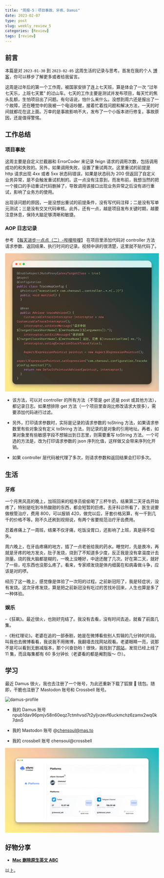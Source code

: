 ```yaml
---
title: "周报-5｜项目事故、牙疼、Damus"
date: 2023-02-07
type: post
slug: weekly_review_5
categories: [Review]
tags: [review]
---
```


## 前言

本篇是对 `2023-01-30` 到 `2023-02-05` 这周生活的记录与思考。首发在我的个人 [博客](https://blog.chensoul.cc/)，你可以移步了解更多或者给我留言。

这周是过年后的第一个工作周，被国家安排了连上七天班，算是体会了一次 “过年七天乐，上班七天累” 的过山车。七天的工作主要是测试并发布项目，每天忙的焦头乱额，生怕项目出了问题。有句话说，怕什么来什么。没想到周六还是报出了一个故障，还在睡觉中的我被一个电话吵醒，接着忙着找问题和解决方法，一天的时间就都花在这上面。万幸的是事故影响不大，发布了一个小版本进行修复。事故原因，还是值得警惕。

## 工作总结

### 项目事故

这周主要是自定义拦截器和 ErrorCoder 来记录 feign 请求的调用次数，包括调用成功的和失败的。另外，如果调用失败，设置了重试两次。这里重试的前提是 http 请求出现 4xx 或者 5xx 状态码错误，如果是状态码为 200 但返回了自定义业务异常，是不会触发重试机制的。这一点没有注意到，而发布前，我想当然的把一个接口的手动重试代码删掉了，导致调用该接口出现业务异常之后没有进行重试，影响了业务方的使用。

出现该问题的原因，一是没想出重试的前提条件，没有写代码注释；二是没有写单元测试；三是没有交叉代码审核。此外，还有一点，越是项目发布关键时期，越要注意休息，保持大脑足够清晰和敏捷。

### AOP 日志记录

参考 【[每天进步一点点（二）-哔哩哔哩](https://b23.tv/2HCODuM)】 在项目里添加代码对 controller 方法请求参数、返回结果、执行时间的记录。视频中讲的很清楚，这里就不贴代码了。

![spring-aop-customizable-trace-interceptor](/images/spring-aop-customizable-trace-interceptor.webp)

- 该方法，可以对 controller 的所有方法（不管是 get 还是 post 或其他方法），都记录日志。如果想排除 get 方法（一个项目里查询比修改请求大很多），需要添加代码进行过滤。

- 另外，打印请求参数时，实际是记录的请求参数的 toString 方法，如果请求参数里有些对象没有定义 toString 方法，则记录的是对象的引用地址。再者，如果对象里有些敏感字段不想输出到日志里，则需要重写 toString 方法。一个可选的方法是，改为打印请求参数的 json 序列化值，这样做又会带来序列化开销。
- 如果 controller 层代码被代理了多次，则请求参数和返回结果会打印多次。

## 生活

### 牙疼

一个月黑风高的晚上，加班回来的程序员偷偷喝了三杯牛奶，结果第二天牙齿开始疼了，特别是吃到冷热酸甜的东西，都会短暂的巨疼。去牙科诊所看了，医生说要做根管治疗，费用 800，可以报销 420，做完以后，牙套价格另算，有一千到几千的价格不等。刚不久还刷到视频说，有两个省要规范治疗牙齿费用。

忍着疼痛上了一周班，结果不仅牙痛，吃饭没胃口，还影响了上班，真是得不偿失。

周六晚上，在牙齿疼痛的地方，插了一点老爸给我的药水。睡觉时，先是畏冷，再就是牙疼的地方发炎，肚子发烧，烧到了不知道多少度，反正我是没有拿温度计去测量。烧的我大脑都是糊的，一晚上没睡好，中途还醒了几次。好在第二天，就好了一些，吃东西也没那么疼了。看来，专家顺发烧是体内细菌在和病毒做斗争，应该是对的啰。

经历了这一晚上，感觉像是体验了一次阳的过程。之前新冠阳了，我是轻症状，没有发烧。这次牙疼发烧，算是把之前新冠没有吃过的苦找补回来，人生也算是多了一种体验。

### 娱乐

-《狂飙》。最近很火，也刚好完结了。我没有去看，没有时间去追，就看了前面几集。

-《粉红理论》。老婆在追的一部泰剧，她是在微博看些别人剪辑的几分钟的片段。叫我也去微博看看，我说我不用微博，我翻墙去找网站观看。老婆眼睛一亮，说那不是可以看到无删减版本，那个兴奋劲哟！很快，我找到了[网站](https://www.dandanzan.com/dianshiju/112399.html)，发现已经上线了 11 集，而且每集都有 60 多分钟长（老婆看的都是阉割版～ 😯）。

## 学习

最近 Damus 很火，我也去注册了一个账号，为此还重新下载了狐狸 🦊 钱包。随即，干脆也注册了 Mastodon 账号和 Crossbell 账号。

![damus-profile](/images/damus-profile.webp)

- 我的 Damus 账号 npub1dav96pmjv58n60eqz7ctmhvsd7t2yljvzevf6uckmchz6zamx2wq0k7dm5

- 我的 Mastodon 账号 @chensoul@mas.to

- 我的 crossbell 账号 chensoul@crossbell

![xsync-profile](/images/xsync-profile.webp)

## 好物分享

- **[Mac 删除原生英文 ABC](https://ssnhd.com/2022/01/01/mac-inputdel/)**

以上。
